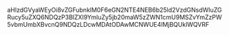 aHlzdGVyaWEyOi8vZGFubnklM0F6eGN2NTE4NEB6b25ld2VzdGNsdWIuZGRucy5uZXQ6NDQzP3BlZXI9YmluZy5jb20maW5zZWN1cmU9MSZvYmZzPW5vbmUmbXBvcnQ9NDQzLDcwMDAtODAwMCNWUE4lMjBQUklWQVRF

